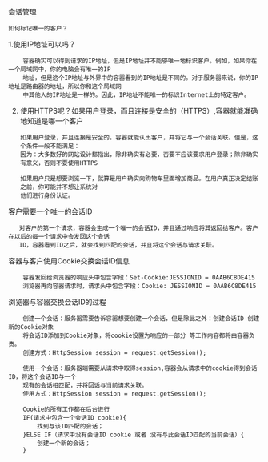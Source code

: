会话管理

    如何标记唯一的客户？
  1.使用IP地址可以吗？
  
        容器确实可以得到请求的IP地址，但是IP地址并不能够唯一地标识客户。例如，如果你在一个局域网中，你的电脑会有唯一的IP
        地址，但是这个IP地址与外界中的容器看到的IP地址是不同的。对于服务器来说，你的IP地址是路由器的地址，所以你和这个局域网
        中其他人的IP地址是一样的。因此，IP地址不能唯一的标识Internet上的特定客户。
  
  2. 使用HTTPS呢？如果用户登录，而且连接是安全的（HTTPS）,容器就能准确地知道是哪一个客户
  
         如果用户登录，并且连接是安全的。容器就能认出客户，并将它与一个会话关联。但是，这个条件一般不能满足：
         因为：大多数好的网站设计都指出，除非确实有必要，否要不应该要求用户登录；除非确实有意义，否则不要使用HTTPS
        
         如果用户只是想要浏览一下，就算是用户确实向购物车里面增加商品。在用户真正决定结账之前，你可能并不想让系统对
         他们进行身份认证。
         
 
 客户需要一个唯一的会话ID       
       
       对客户的第一个请求，容器会生成一个唯一的会话ID，并且通过响应将其返回给客户。客户在以后的每一个请求中会发回这个会话
       ID，容器看到ID之后，就会找到匹配的会话，并且将这个会话与请求关联。
       
     
容器与客户使用Cookie交换会话ID信息
     
        容器发回给浏览器的响应头中包含字段：Set-Cookie:JESSIONID = 0AAB6C8DE415
        浏览器再向容器请求时，请求头中包含字段：Cookie: JESSIONID = 0AAB6C8DE415
        
 浏览器与容器交换会话ID的过程 
 
        创建一个会话：服务器需要告诉容器想要创建一个会话，但是除此之外：创建会话ID 创建新的Cookie对象
        将会话ID添加到Cookie对象，将cookie设置为响应的一部分 等工作内容都将由容器负责。
        创建方式：HttpSession session = request.getSession();
        
        使用一个会话：服务器端需要从请求中取得session,容器会从请求中的cookie得到会话ID，将这个会话ID与一个
        现有的会话相匹配，并将回话与当前请求关联。
        使用方式：HttpSession session = request.getSession();
        
        Cookie的所有工作都在后台进行
        IF(请求中包含一个会话ID cookie){
            找到与该ID匹配的会话；
        }ELSE IF（请求中没有会话ID cookie 或者 没有与此会话ID匹配的当前会话）{
            创建一个新的会话；
        }